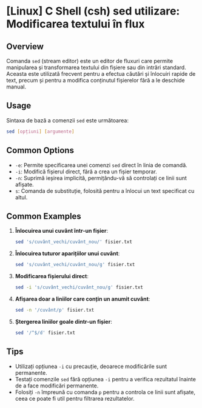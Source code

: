 # [Linux] C Shell (csh) sed utilizare: Modificarea textului în flux

## Overview
Comanda `sed` (stream editor) este un editor de fluxuri care permite manipularea și transformarea textului din fișiere sau din intrări standard. Aceasta este utilizată frecvent pentru a efectua căutări și înlocuiri rapide de text, precum și pentru a modifica conținutul fișierelor fără a le deschide manual.

## Usage
Sintaxa de bază a comenzii `sed` este următoarea:

```bash
sed [opțiuni] [argumente]
```

## Common Options
- `-e`: Permite specificarea unei comenzi `sed` direct în linia de comandă.
- `-i`: Modifică fișierul direct, fără a crea un fișier temporar.
- `-n`: Suprimă ieșirea implicită, permițându-vă să controlați ce linii sunt afișate.
- `s`: Comanda de substituție, folosită pentru a înlocui un text specificat cu altul.

## Common Examples
1. **Înlocuirea unui cuvânt într-un fișier**:
   ```bash
   sed 's/cuvânt_vechi/cuvânt_nou/' fisier.txt
   ```

2. **Înlocuirea tuturor aparițiilor unui cuvânt**:
   ```bash
   sed 's/cuvânt_vechi/cuvânt_nou/g' fisier.txt
   ```

3. **Modificarea fișierului direct**:
   ```bash
   sed -i 's/cuvânt_vechi/cuvânt_nou/g' fisier.txt
   ```

4. **Afișarea doar a liniilor care conțin un anumit cuvânt**:
   ```bash
   sed -n '/cuvânt/p' fisier.txt
   ```

5. **Ștergerea liniilor goale dintr-un fișier**:
   ```bash
   sed '/^$/d' fisier.txt
   ```

## Tips
- Utilizați opțiunea `-i` cu precauție, deoarece modificările sunt permanente.
- Testați comenzile `sed` fără opțiunea `-i` pentru a verifica rezultatul înainte de a face modificări permanente.
- Folosiți `-n` împreună cu comanda `p` pentru a controla ce linii sunt afișate, ceea ce poate fi util pentru filtrarea rezultatelor.